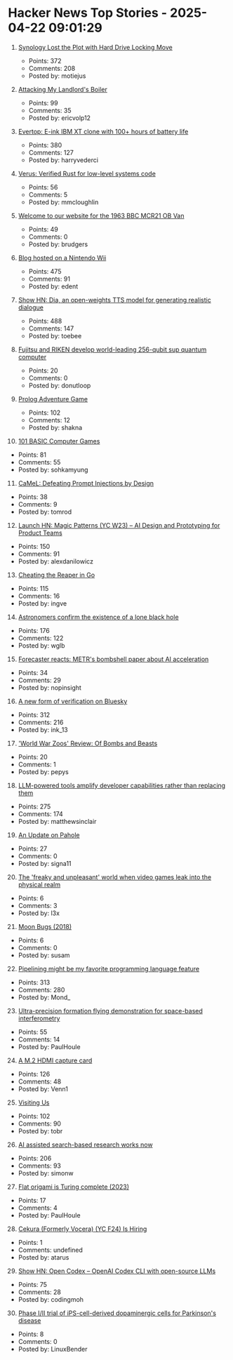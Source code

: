 # Hacker News Top Stories - 2025-04-22 09:01:29

1. [Synology Lost the Plot with Hard Drive Locking Move](https://www.servethehome.com/synology-lost-the-plot-with-hard-drive-locking-move/)
   - Points: 372
   - Comments: 208
   - Posted by: motiejus

2. [Attacking My Landlord's Boiler](https://blog.videah.net/attacking-my-landlords-boiler/)
   - Points: 99
   - Comments: 35
   - Posted by: ericvolp12

3. [Evertop: E-ink IBM XT clone with 100+ hours of battery life](https://github.com/ericjenott/Evertop)
   - Points: 380
   - Comments: 127
   - Posted by: harryvederci

4. [Verus: Verified Rust for low-level systems code](https://github.com/secure-foundations/verus)
   - Points: 56
   - Comments: 5
   - Posted by: mmcloughlin

5. [Welcome to our website for the 1963 BBC MCR21 OB Van](https://mcr21.org.uk/)
   - Points: 49
   - Comments: 0
   - Posted by: brudgers

6. [Blog hosted on a Nintendo Wii](https://blog.infected.systems/posts/2025-04-21-this-blog-is-hosted-on-a-nintendo-wii/)
   - Points: 475
   - Comments: 91
   - Posted by: edent

7. [Show HN: Dia, an open-weights TTS model for generating realistic dialogue](https://github.com/nari-labs/dia)
   - Points: 488
   - Comments: 147
   - Posted by: toebee

8. [Fujitsu and RIKEN develop world-leading 256-qubit sup quantum computer](https://www.fujitsu.com/global/about/resources/news/press-releases/2025/0422-01.html)
   - Points: 20
   - Comments: 0
   - Posted by: donutloop

9. [Prolog Adventure Game](https://github.com/stefanrodrigues2/Prolog-Adventure-game)
   - Points: 102
   - Comments: 12
   - Posted by: shakna

10. [101 BASIC Computer Games](https://github.com/maurymarkowitz/101-BASIC-Computer-Games)
   - Points: 81
   - Comments: 55
   - Posted by: sohkamyung

11. [CaMeL: Defeating Prompt Injections by Design](https://arxiv.org/abs/2503.18813)
   - Points: 38
   - Comments: 9
   - Posted by: tomrod

12. [Launch HN: Magic Patterns (YC W23) – AI Design and Prototyping for Product Teams](undefined)
   - Points: 150
   - Comments: 91
   - Posted by: alexdanilowicz

13. [Cheating the Reaper in Go](https://mcyoung.xyz/2025/04/21/go-arenas/)
   - Points: 115
   - Comments: 16
   - Posted by: ingve

14. [Astronomers confirm the existence of a lone black hole](https://phys.org/news/2025-04-astronomers-lone-black-hole.html)
   - Points: 176
   - Comments: 122
   - Posted by: wglb

15. [Forecaster reacts: METR's bombshell paper about AI acceleration](https://peterwildeford.substack.com/p/forecaster-reacts-metrs-bombshell)
   - Points: 34
   - Comments: 29
   - Posted by: nopinsight

16. [A new form of verification on Bluesky](https://bsky.social/about/blog/04-21-2025-verification)
   - Points: 312
   - Comments: 216
   - Posted by: ink_13

17. ['World War Zoos' Review: Of Bombs and Beasts](https://www.wsj.com/arts-culture/books/world-war-zoos-review-of-bombs-and-beasts-a037c4b6)
   - Points: 20
   - Comments: 1
   - Posted by: pepys

18. [LLM-powered tools amplify developer capabilities rather than replacing them](https://matthewsinclair.com/blog/0178-why-llm-powered-programming-is-more-mech-suit-than-artificial-human)
   - Points: 275
   - Comments: 174
   - Posted by: matthewsinclair

19. [An Update on Pahole](https://lwn.net/Articles/1016243/)
   - Points: 27
   - Comments: 0
   - Posted by: signa11

20. [The 'freaky and unpleasant' world when video games leak into the physical realm](https://www.bbc.com/future/article/20250409-game-transfer-phenomenon-the-people-who-see-video-games-in-the-physical-world)
   - Points: 6
   - Comments: 3
   - Posted by: l3x

21. [Moon Bugs (2018)](https://www.michalfarkas.net/moonbugs/)
   - Points: 6
   - Comments: 0
   - Posted by: susam

22. [Pipelining might be my favorite programming language feature](https://herecomesthemoon.net/2025/04/pipelining/)
   - Points: 313
   - Comments: 280
   - Posted by: Mond_

23. [Ultra-precision formation flying demonstration for space-based interferometry](https://arxiv.org/abs/2504.05001)
   - Points: 55
   - Comments: 14
   - Posted by: PaulHoule

24. [A M.2 HDMI capture card](https://interfacinglinux.com/2025/04/18/magewell-eco-m-2-hdmi-capture-card/)
   - Points: 126
   - Comments: 48
   - Posted by: Venn1

25. [Visiting Us](https://www.epic.com/visiting/)
   - Points: 102
   - Comments: 90
   - Posted by: tobr

26. [AI assisted search-based research works now](https://simonwillison.net/2025/Apr/21/ai-assisted-search/)
   - Points: 206
   - Comments: 93
   - Posted by: simonw

27. [Flat origami is Turing complete (2023)](https://arxiv.org/abs/2309.07932)
   - Points: 17
   - Comments: 4
   - Posted by: PaulHoule

28. [Cekura (Formerly Vocera) (YC F24) Is Hiring](https://www.ycombinator.com/companies/cekura-2/jobs/xaoCPco-founding-engineer)
   - Points: 1
   - Comments: undefined
   - Posted by: atarus

29. [Show HN: Open Codex – OpenAI Codex CLI with open-source LLMs](https://github.com/codingmoh/open-codex)
   - Points: 75
   - Comments: 28
   - Posted by: codingmoh

30. [Phase I/II trial of iPS-cell-derived dopaminergic cells for Parkinson's disease](https://www.nature.com/articles/s41586-025-08700-0)
   - Points: 8
   - Comments: 0
   - Posted by: LinuxBender

